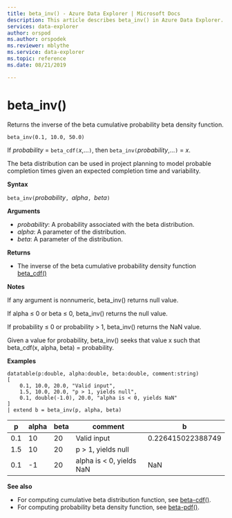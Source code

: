 ```yaml
---
title: beta_inv() - Azure Data Explorer | Microsoft Docs
description: This article describes beta_inv() in Azure Data Explorer.
services: data-explorer
author: orspod
ms.author: orspodek
ms.reviewer: mblythe
ms.service: data-explorer
ms.topic: reference
ms.date: 08/21/2019

---
```

# beta_inv()

Returns the inverse of the beta cumulative probability beta density function.

```kusto
beta_inv(0.1, 10.0, 50.0)
```

If *probability* = `beta_cdf(`*x*,...`)`, then `beta_inv(`*probability*,...`)` = *x*. 

The beta distribution can be used in project planning to model probable completion times given an expected completion time and variability.

**Syntax**

`beta_inv(`*probability*`, `*alpha*`, `*beta*`)`

**Arguments**

* *probability*: A probability associated with the beta distribution.
* *alpha*: A parameter of the distribution.
* *beta*: A parameter of the distribution.

**Returns**

* The inverse of the beta cumulative probability density function [beta_cdf()](./beta-cdffunction.md)

**Notes**

If any argument is nonnumeric, beta_inv() returns null value.

If alpha ≤ 0 or beta ≤ 0, beta_inv() returns the null value.

If probability ≤ 0 or probability > 1, beta_inv() returns the NaN value.

Given a value for probability, beta_inv() seeks that value x such that beta_cdf(x, alpha, beta) = probability.

**Examples**

```kusto
datatable(p:double, alpha:double, beta:double, comment:string)
[
    0.1, 10.0, 20.0, "Valid input",
    1.5, 10.0, 20.0, "p > 1, yields null",
    0.1, double(-1.0), 20.0, "alpha is < 0, yields NaN"
]
| extend b = beta_inv(p, alpha, beta)
```

|p|alpha|beta|comment|b|
|---|---|---|---|---|
|0.1|10|20|Valid input|0.226415022388749|
|1.5|10|20|p > 1, yields null||
|0.1|-1|20|alpha is < 0, yields NaN|NaN|

**See also**

* For computing cumulative beta distribution function, see [beta-cdf()](./beta-cdffunction.md).
* For computing probability beta density function, see [beta-pdf()](./beta-pdffunction.md).